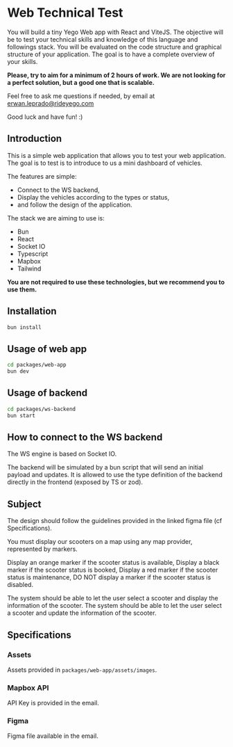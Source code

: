 # Web Technical Test

You will build a tiny Yego Web app with React and ViteJS. The objective will be to test your technical skills and knowledge of this language and followings stack. You will be evaluated on the code structure and graphical structure of your application. The goal is to have a complete overview of your skills.

**Please, try to aim for a minimum of 2 hours of work. We are not looking for a perfect solution, but a good one that is scalable.**

Feel free to ask me questions if needed, by email at <erwan.leprado@rideyego.com>

Good luck and have fun! :)

## Introduction

This is a simple web application that allows you to test your web application.
The goal is to test is to introduce to us a mini dashboard of vehicles.

The features are simple:

- Connect to the WS backend,
- Display the vehicles according to the types or status,
- and follow the design of the application.

The stack we are aiming to use is:

- Bun
- React
- Socket IO
- Typescript
- Mapbox
- Tailwind

**You are not required to use these technologies, but we recommend you to use them.**

## Installation

```bash
bun install
```

## Usage of web app

```bash
cd packages/web-app
bun dev
```

## Usage of backend

```bash
cd packages/ws-backend
bun start
```

## How to connect to the WS backend

The WS engine is based on Socket IO.

The backend will be simulated by a bun script that will send an initial payload and updates.
It is allowed to use the type definition of the backend directly in the frontend (exposed by TS or zod).

## Subject

The design should follow the guidelines provided in the linked figma file (cf Specifications).

You must display our scooters on a map using any map provider, represented by markers.

Display an orange marker if the scooter status is available,
Display a black marker if the scooter status is booked,
Display a red marker if the scooter status is maintenance,
DO NOT display a marker if the scooter status is disabled.

The system should be able to let the user select a scooter and display the information of the scooter.
The system should be able to let the user select a scooter and update the information of the scooter.

## Specifications

### Assets

Assets provided in `packages/web-app/assets/images`.

### Mapbox API

API Key is provided in the email.

### Figma

Figma file available in the email.
